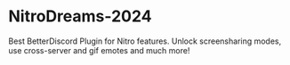 # NitroDreams-2024
Best BetterDiscord Plugin for Nitro features. Unlock screensharing modes, use cross-server and gif emotes and much more!
